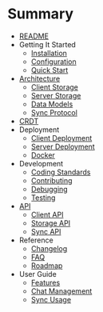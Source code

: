 # Summary

* [README](README.md)
* Getting It Started
  * [Installation](getting-started/installation.md)
  * [Configuration](getting-started/configuration.md)
  * [Quick Start](getting-started/quick-start.md)
* [Architecture](architecture/overview.md)
  * [Client Storage](architecture/client-storage.md)
  * [Server Storage](architecture/server-storage.md)
  * [Data Models](architecture/data-models.md)
  * [Sync Protocol](architecture/sync-protocol.md)
* [CRDT](crdt.md)
* Deployment
  * [Client Deployment](deployment/client-deployment.md)
  * [Server Deployment](deployment/server-deployment.md)
  * [Docker](deployment/docker.md)
* Development
  * [Coding Standards](development/coding-standards.md)
  * [Contributing](development/contributing.md)
  * [Debugging](development/debugging.md)
  * [Testing](development/testing.md)
* [API](api/api.md)
  * [Client API](api/client-api.md)
  * [Storage API](api/storage-api.md)
  * [Sync API](api/sync-api.md)
* Reference
  * [Changelog](reference/changelog.md)
  * [FAQ](reference/faq.md)
  * [Roadmap](reference/roadmap.md)
* User Guide
  * [Features](user-guide/features.md)
  * [Chat Management](user-guide/chat-management.md)
  * [Sync Usage](user-guide/sync-usage.md)
